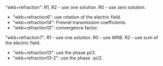 "wkb+refraction":
R1, R2 - use one solution.
R0 - use zero solution.
  + "wkb+refraction6": use rotation of the electric field.
  + "wkb+refraction14": Fresnel transmission coefficients.
  + "wkb+refraction12": convergence factor.

"wkb+refraction7":
R1 - use one solution.
R0 - use WKB.
R2 - use sum of the electric field.
  + "wkb+refraction13": use the phase pi/2.
  + "wkb+refraction13-2": use the phase -pi/2.
